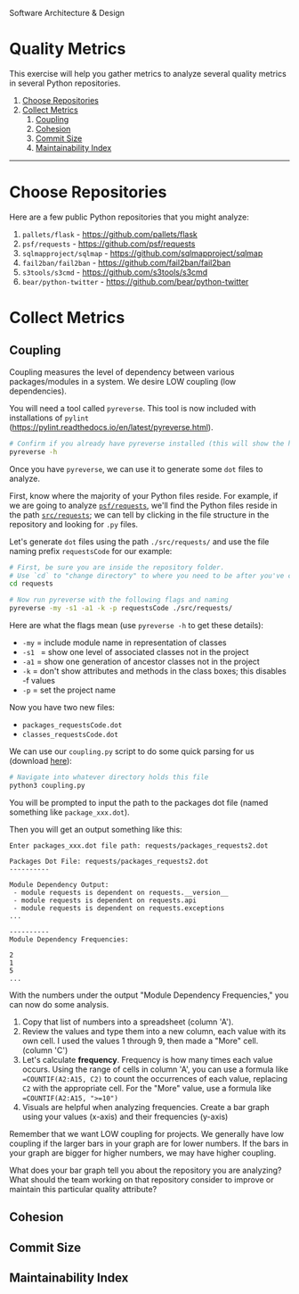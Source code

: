 Software Architecture & Design
# Quality Metrics
This exercise will help you gather metrics to analyze several quality metrics in several Python repositories.

1. [Choose Repositories](https://github.com/amajor/software-architecture-quality-attributes/blob/main/README.md#choose-repositories)
2. [Collect Metrics](https://github.com/amajor/software-architecture-quality-attributes/blob/main/README.md#collect-metrics)
   1. [Coupling](https://github.com/amajor/software-architecture-quality-attributes/blob/main/README.md#coupling)
   2. [Cohesion](https://github.com/amajor/software-architecture-quality-attributes/blob/main/README.md#cohesion)
   3. [Commit Size](https://github.com/amajor/software-architecture-quality-attributes/blob/main/README.md#commit-size)
   4. [Maintainability Index](https://github.com/amajor/software-architecture-quality-attributes/blob/main/README.md#maintainability-index)

---

# Choose Repositories

Here are a few public Python repositories that you might analyze:

1. `pallets/flask` - https://github.com/pallets/flask
2. `psf/requests` - https://github.com/psf/requests
3. `sqlmapproject/sqlmap`	- https://github.com/sqlmapproject/sqlmap
4. `fail2ban/fail2ban` - https://github.com/fail2ban/fail2ban
5. `s3tools/s3cmd` - https://github.com/s3tools/s3cmd
6. `bear/python-twitter` - https://github.com/bear/python-twitter

# Collect Metrics

## Coupling

Coupling measures the level of dependency between various packages/modules in a system. We desire LOW coupling (low dependencies).

You will need a tool called `pyreverse`. This tool is now included with installations of `pylint` (https://pylint.readthedocs.io/en/latest/pyreverse.html).

```bash
# Confirm if you already have pyreverse installed (this will show the help docs if it is installed)
pyreverse -h
```

Once you have `pyreverse`, we can use it to generate some `dot` files to analyze.

First, know where the majority of your Python files reside. For example, if we are going to analyze [`psf/requests`](https://github.com/psf/requests), we'll find the Python files reside in the path [`src/requests`](https://github.com/psf/requests/tree/main/src/requests); we can tell by clicking in the file structure in the repository and looking for `.py` files.

Let's generate `dot` files using the path `./src/requests/` and use the file naming prefix `requestsCode` for our example:

```bash
# First, be sure you are inside the repository folder.
# Use `cd` to "change directory" to where you need to be after you've cloned the project.
cd requests

# Now run pyreverse with the following flags and naming
pyreverse -my -s1 -a1 -k -p requestsCode ./src/requests/
```

Here are what the flags mean (use `pyreverse -h` to get these details):
* `-my` = include module name in representation of classes
* `-s1 ` = show one level of associated classes not in the project
* `-a1` = show one generation of ancestor classes not in the project
* `-k` = don't show attributes and methods in the class boxes; this disables -f values
* `-p` = set the project name

Now you have two new files:
* `packages_requestsCode.dot`
* `classes_requestsCode.dot`

We can use our `coupling.py` script to do some quick parsing for us (download [here](https://github.com/amajor/software-architecture-quality-attributes/blob/main/coupling.py)):

```bash
# Navigate into whatever directory holds this file
python3 coupling.py
```

You will be prompted to input the path to the packages dot file (named something like `package_xxx.dot`).

Then you will get an output something like this:

```
Enter packages_xxx.dot file path: requests/packages_requests2.dot

Packages Dot File: requests/packages_requests2.dot
----------

Module Dependency Output: 
 - module requests is dependent on requests.__version__
 - module requests is dependent on requests.api
 - module requests is dependent on requests.exceptions
...

----------
Module Dependency Frequencies: 

2
1
5
...
```

With the numbers under the output "Module Dependency Frequencies," you can now do some analysis.

1. Copy that list of numbers into a spreadsheet (column 'A').
2. Review the values and type them into a new column, each value with its own cell. I used the values 1 through 9, then made a "More" cell. (column 'C')
3. Let's calculate **frequency**. Frequency is how many times each value occurs. Using the range of cells in column 'A', you can use a formula like `=COUNTIF(A2:A15, C2)` to count the occurrences of each value, replacing `C2` with the appropriate cell. For the "More" value, use a formula like `=COUNTIF(A2:A15, ">=10")`
4. Visuals are helpful when analyzing frequencies. Create a bar graph using your values (x-axis) and their frequencies (y-axis)

Remember that we want LOW coupling for projects. We generally have low coupling if the larger bars in your graph are for lower numbers. If the bars in your graph are bigger for higher numbers, we may have higher coupling.

What does your bar graph tell you about the repository you are analyzing? What should the team working on that repository consider to improve or maintain this particular quality attribute?

## Cohesion

## Commit Size

## Maintainability Index
